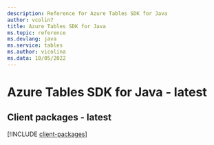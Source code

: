 ```yaml
---
description: Reference for Azure Tables SDK for Java
author: vcolin7
title: Azure Tables SDK for Java
ms.topic: reference
ms.devlang: java
ms.service: tables
ms.author: vicolina
ms.data: 10/05/2022
---
```

# Azure Tables SDK for Java - latest

## Client packages - latest
[!INCLUDE [client-packages](tables-client-index.md)]